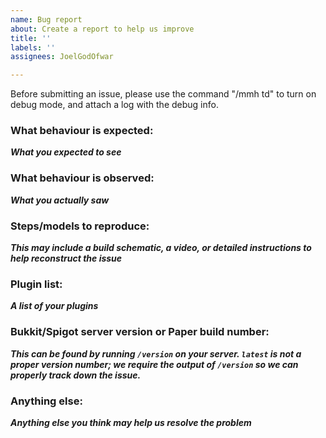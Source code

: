 ```yaml
---
name: Bug report
about: Create a report to help us improve
title: ''
labels: ''
assignees: JoelGodOfwar

---
```


Before submitting an issue, please use the command "/mmh td" to turn on debug mode, and attach a log with the debug info.
### What behaviour is expected:
___What you expected to see___

### What behaviour is observed:
___What you actually saw___

### Steps/models to reproduce:
___This may include a build schematic, a video, or detailed instructions to help reconstruct the issue___

### Plugin list:
___A list of your plugins___

### Bukkit/Spigot server version or Paper build number:
___This can be found by running `/version` on your server. `latest` is not a proper version number; we require the output of `/version` so we can properly track down the issue.___

### Anything else:
___Anything else you think may help us resolve the problem___
